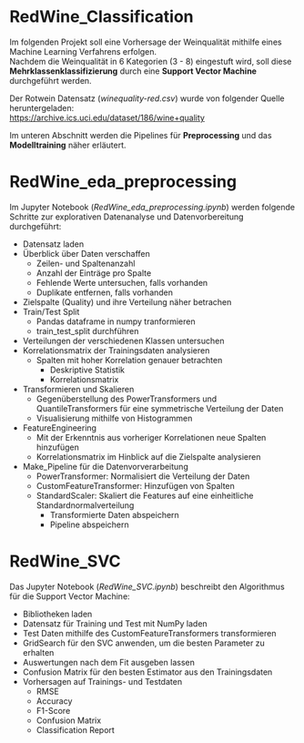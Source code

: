 # RedWine_Classification
Im folgenden Projekt soll eine Vorhersage der Weinqualität mithilfe eines Machine Learning Verfahrens erfolgen. <br>
Nachdem die Weinqualität in 6 Kategorien (3 - 8) eingestuft wird, soll diese **Mehrklassenklassifizierung** durch eine **Support Vector Machine** durchgeführt werden. <br>

Der Rotwein Datensatz (*winequality-red.csv*) wurde von folgender Quelle heruntergeladen: <br>
https://archive.ics.uci.edu/dataset/186/wine+quality

Im unteren Abschnitt werden die Pipelines für **Preprocessing** und das **Modelltraining** näher erläutert.

# RedWine_eda_preprocessing

Im Jupyter Notebook (*RedWine_eda_preprocessing.ipynb*) werden folgende Schritte zur explorativen Datenanalyse und Datenvorbereitung durchgeführt:
- Datensatz laden
- Überblick über Daten verschaffen
  - Zeilen- und Spaltenanzahl
  - Anzahl der Einträge pro Spalte
  - Fehlende Werte untersuchen, falls vorhanden
  - Duplikate entfernen, falls vorhanden
- Zielspalte (Quality) und ihre Verteilung näher betrachen
- Train/Test Split
  - Pandas dataframe in numpy tranformieren
  - train_test_split durchführen
- Verteilungen der verschiedenen Klassen untersuchen
- Korrelationsmatrix der Trainingsdaten analysieren
  - Spalten mit hoher Korrelation genauer betrachten
    - Deskriptive Statistik
    - Korrelationsmatrix
- Transformieren und Skalieren
  - Gegenüberstellung des PowerTransformers und QuantileTransformers für eine symmetrische Verteilung der Daten
  - Visualisierung mithilfe von Histogrammen
- FeatureEngineering
  - Mit der Erkenntnis aus vorheriger Korrelationen neue Spalten hinzufügen
  - Korrelationsmatrix im Hinblick auf die Zielspalte analysieren
- Make_Pipeline für die Datenvorverarbeitung 
  - PowerTransformer: Normalisiert die Verteilung der Daten
  - CustomFeatureTransformer: Hinzufügen von Spalten
  - StandardScaler: Skaliert die Features auf eine einheitliche Standardnormalverteilung
    - Transformierte Daten abspeichern
    - Pipeline abspeichern

# RedWine_SVC

Das Jupyter Notebook (*RedWine_SVC.ipynb*) beschreibt den Algorithmus für die Support Vector Machine:
- Bibliotheken laden
- Datensatz für Training und Test mit NumPy laden
- Test Daten mithilfe des CustomFeatureTransformers transformieren
- GridSearch für den SVC anwenden, um die besten Parameter zu erhalten
- Auswertungen nach dem Fit ausgeben lassen
- Confusion Matrix für den besten Estimator aus den Trainingsdaten
- Vorhersagen auf Trainings- und Testdaten
  - RMSE
  - Accuracy
  - F1-Score
  - Confusion Matrix
  - Classification Report

